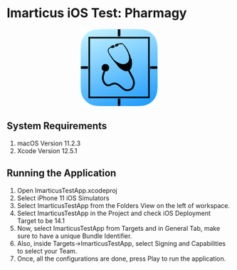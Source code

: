 # Imarticus iOS Test: Pharmagy

<p align="center">
  <img  src="appIcon.png">
</p>



## System Requirements

1. macOS Version 11.2.3
2. Xcode Version 12.5.1

## Running the Application

1. Open ImarticusTestApp.xcodeproj
2. Select iPhone 11 iOS Simulators
3. Select ImarticusTestApp from the Folders View on the left of workspace.
4. Select ImarticusTestApp in the Project and check iOS Deployment Target to be 14.1
5. Now, select ImarticusTestApp from Targets and in General Tab, make sure to have a unique Bundle Identifier.
6. Also, inside Targets->ImarticusTestApp, select Signing and Capabilities to select your Team.
7. Once, all the configurations are done, press Play to run the application.



